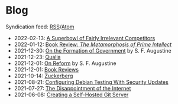 # Blog

Syndication feed: [RSS](rss.xml)/[Atom](atom.xml)

* 2022-02-13: [A Superbowl of Fairly Irrelevant Competitors](blog-superbowl.html)
* 2022-01-12: [Book Review: *The Metamorphosis of Prime Intellect*](blog-mopi.html)
* 2021-12-30: [On the Formation of Government](blog-govt-formation.html) by S. F. Augustine
* 2021-12-23: [Qualia](blog-qualia.html)
* 2021-12-01: [On Reform](blog-reform.html) by S. F. Augustine
* 2021-12-01: [Book Reviews](blog-book-reviews.html)
* 2021-10-14: [Zuckerberg](blog-zuckerberg.html)
* 2021-08-21: [Configuring Debian Testing With Security Updates](blog-debian.html)
* 2021-07-27: [The Disappointment of the Internet](blog-internet.html)
* 2021-06-08: [Creating a Self-Hosted Git Server](blog-git-server.html)
